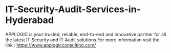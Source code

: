 # IT-Security-Audit-Services-in-Hyderabad
APPLOGIC is your trusted, reliable, end-to-end and innovative partner for all the latest IT Security and IT Audit solutions.For more information visit the link : https://www.applogicconsulting.com/
